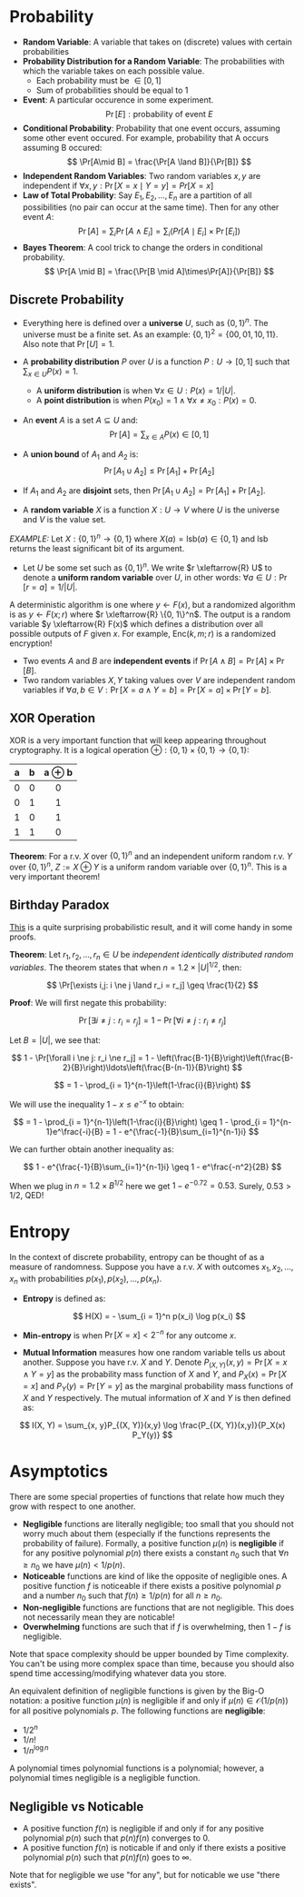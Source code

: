 # Probability

- **Random Variable**: A variable that takes on (discrete) values with certain probabilities
- **Probability Distribution for a Random Variable**: The probabilities with which the variable takes on each possible value.
  - Each probability must be $\in [0, 1]$
  - Sum of probabilities should be equal to $1$
- **Event**: A particular occurence in some experiment.
  $$
  \Pr[E]: \text{probability of event } E
  $$
- **Conditional Probability**: Probability that one event occurs, assuming some other event occured. For example, probability that A occurs assuming B occured:
  $$
  \Pr[A\mid B] = \frac{\Pr[A \land B]}{\Pr[B]}
  $$
- **Independent Random Variables**: Two random variables $x,y$ are independent if $\forall x, y : \Pr[X = x\mid Y = y] = Pr[X=x]$
- **Law of Total Probability**: Say $E_1, E_2, \ldots, E_n$ are a partition of all possibilities (no pair can occur at the same time). Then for any other event $A$:
  $$
  \Pr[A] = \sum_i\Pr[A \land E_i] = \sum_i (Pr[A \mid  E_i] \times \Pr[E_i])
  $$
- **Bayes Theorem**: A cool trick to change the orders in conditional probability.
  $$
  \Pr[A \mid  B] = \frac{\Pr[B \mid  A]\times\Pr[A]}{\Pr[B]}
  $$

## Discrete Probability

- Everything here is defined over a **universe** $U$, such as $\{0,1\}^n$. The universe must be a finite set. As an example: $\{0, 1\}^2 = \{00, 01, 10, 11\}$. Also note that $\Pr[U] = 1$.

- A **probability distribution** $P$ over $U$ is a function $P: U \to [0, 1]$ such that $\sum_{x \in U}P(x)=1$.
  - A **uniform distribution** is when $\forall x \in U: P(x) = 1 / |U|$.
  - A **point distribution** is when $P(x_0) = 1 \land \forall x \ne x_0: P(x)=0$.
- An **event** $A$ is a set $A \subseteq U$ and:
  $$
  \Pr[A] = \sum_{x\in A}P(x) \in [0, 1]
  $$
- A **union bound** of $A_1$ and $A_2$ is:
  $$
  \Pr[A_1 \cup A_2] \leq \Pr[A_1] + \Pr[A_2]
  $$
- If $A_1$ and $A_2$ are **disjoint** sets, then $\Pr[A_1 \cup A_2] = \Pr[A_1] + \Pr[A_2]$.

- A **random variable** $X$ is a function $X: U \to V$ where $U$ is the universe and $V$ is the value set.

_EXAMPLE:_ Let $X: \{0, 1\}^n \to \{0, 1\}$ where $X(a) = \text{lsb}(a) \in \{0, 1\}$ and $\text{lsb}$ returns the least significant bit of its argument.

- Let $U$ be some set such as $\{0, 1\}^n$. We write $r \xleftarrow{R} U$ to denote a **uniform random variable** over $U$, in other words: $\forall a \in U: \Pr[r=a] = 1/|U|$.

A deterministic algorithm is one where $y \gets F(x)$, but a randomized algorithm is as $y \gets F(x; r)$ where $r \xleftarrow{R} \{0, 1\}^n$. The output is a random variable $y \xleftarrow{R} F(x)$ which defines a distribution over all possible outputs of $F$ given $x$. For example, $\text{Enc}(k, m; r)$ is a randomized encryption!

- Two events $A$ and $B$ are **independent events** if $\Pr[A \land B] = \Pr[A]\times \Pr[B]$.
- Two random variables $X, Y$ taking values over $V$ are independent random variables if $\forall a,b \in V: \Pr[X=a \land Y=b] = \Pr[X=a]\times\Pr[Y=b]$.

## XOR Operation

XOR is a very important function that will keep appearing throughout cryptography. It is a logical operation $\oplus : \{0, 1\} \times \{0, 1\} \to \{0, 1\}$:

|  a  |  b  | a $\oplus$ b |
| :-: | :-: | :----------: |
|  0  |  0  |      0       |
|  0  |  1  |      1       |
|  1  |  0  |      1       |
|  1  |  1  |      0       |

**Theorem**: For a r.v. $X$ over $\{0, 1\}^n$ and an independent uniform random r.v. $Y$ over $\{0, 1\}^n$, $Z := X \oplus Y$ is a uniform random variable over $\{0, 1\}^n$. This is a very important theorem!

## Birthday Paradox

[This](https://en.wikipedia.org/wiki/Birthday_problem) is a quite surprising probabilistic result, and it will come handy in some proofs.

**Theorem**: Let $r_1, r_2, \ldots, r_n \in U$ be _independent identically distributed random variables_. The theorem states that when $n= 1.2 \times |U|^{1/2}$, then:

$$
\Pr[\exists i,j: i \ne j \land r_i = r_j] \geq \frac{1}{2}
$$

**Proof**: We will first negate this probability:

$$
\Pr[\exists i \ne j: r_i = r_j] = 1 - \Pr[\forall  i \ne j: r_i \ne r_j]
$$

Let $B=|U|$, we see that:

$$
 1 - \Pr[\forall  i \ne j: r_i \ne r_j] = 1 - \left(\frac{B-1}{B}\right)\left(\frac{B-2}{B}\right)\ldots\left(\frac{B-(n-1)}{B}\right)
$$

$$
= 1 - \prod_{i = 1}^{n-1}\left(1-\frac{i}{B}\right)
$$

We will use the inequality $1 - x \leq e^{-x}$ to obtain:

$$
= 1 - \prod_{i = 1}^{n-1}\left(1-\frac{i}{B}\right) \geq 1 - \prod_{i = 1}^{n-1}e^\frac{-i}{B} = 1 - e^{\frac{-1}{B}\sum_{i=1}^{n-1}i}
$$

We can further obtain another inequality as:

$$
1 - e^{\frac{-1}{B}\sum_{i=1}^{n-1}i} \geq 1 - e^\frac{-n^2}{2B}
$$

When we plug in $n=1.2 \times B^{1/2}$ here we get $1 - e^{-0.72} = 0.53$. Surely, $0.53 > 1/2$, QED!

# Entropy

In the context of discrete probability, entropy can be thought of as a measure of randomness. Suppose you have a r.v. $X$ with outcomes $x_1, x_2, ..., x_n$ with probabilities $p(x_1), p(x_2), ..., p(x_n)$.

- **Entropy** is defined as:

  $$
  H(X) = - \sum_{i = 1}^n p(x_i) \log p(x_i)
  $$

- **Min-entropy** is when $\Pr[X = x] < 2^{-n}$ for any outcome $x$.

- **Mutual Information** measures how one random variable tells us about another. Suppose you have r.v. $X$ and $Y$. Denote $P_{(X,Y)}(x, y) = \Pr[X = x \land Y = y]$ as the probability mass function of $X$ and $Y$, and $P_X(x) = \Pr[X = x]$ and $P_Y(y) = \Pr[Y =y]$ as the marginal probability mass functions of $X$ and $Y$ respectively. The mutual information of $X$ and $Y$ is then defined as:

$$
I(X, Y) = \sum_{x, y}P_{(X, Y)}(x,y) \log \frac{P_{(X, Y)}(x,y)}{P_X(x) P_Y(y)}
$$

# Asymptotics

There are some special properties of functions that relate how much they grow with respect to one another.

- **Negligible** functions are literally negligible; too small that you should not worry much about them (especially if the functions represents the probability of failure). Formally, a positive function $\mu(n)$ is **negligible** if for any positive polynomial $p(n)$ there exists a constant $n_0$ such that $\forall n \geq n_0$ we have $\mu(n) < 1 / p(n)$.
- **Noticeable** functions are kind of like the opposite of negligible ones. A positive function $f$ is noticeable if there exists a positive polynomial $p$ and a number $n_0$ such that $f(n) \geq 1/p(n)$ for all $n \geq n_0$.
- **Non-negligible** functions are functions that are not negligible. This does not necessarily mean they are noticable!
- **Overwhelming** functions are such that if $f$ is overwhelming, then $1 - f$ is negligible.

Note that space complexity should be upper bounded by Time complexity. You can't be using more complex space than time, because you should also spend time accessing/modifying whatever data you store.

An equivalent definition of negligible functions is given by the Big-O notation: a positive function $\mu(n)$ is negligible if and only if $\mu(n) \in \mathcal{O}(1/p(n))$ for all positive polynomials $p$. The following functions are **negligible**:

- $1/2^n$
- $1/n!$
- $1/n^{\log n}$

A polynomial times polynomial functions is a polynomial; however, a polynomial times negligible is a negligible function.

## Negligible vs Noticable

- A positive function $f(n)$ is negligible if and only if for any positive polynomial $p(n)$ such that $p(n)f(n)$ converges to 0.
- A positive function $f(n)$ is noticable if and only if there exists a positive polynomial $p(n)$ such that $p(n)f(n)$ goes to $\infty$.

Note that for negligible we use "for any", but for noticable we use "there exists".
